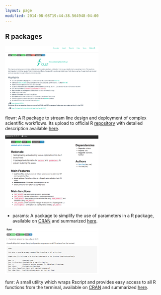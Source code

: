 ```yaml
---
layout: page
modified: 2014-08-08T19:44:38.564948-04:00
---
```




## R packages

<a href="https://docs.flowr.space">
<img src="/images/flowr-shot.png" width="300">
</a>

flowr: A R package to stream line design and deployment of complex scientific workflows. Its upload to official R [repository](https://cran.rstudio.org/web/packages/flowr) with detailed description available [here](https://docs.flowr.space).

<a href="http://sahilseth.com/params">
<img src="/images/params-shot.png" width="300">
</a>

- params: A package to simplify the use of parameters in a R package, available on [CRAN](https://cran.rstudio.org/web/packages/params) and summarized [here](http://sahilseth.com/params).

<a href="https://github.com/sahilseth/funr">
<img src="/images/funr-shot.png" width="300">
</a>

funr: A small utility which wraps Rscript and provides easy access to all R functions from the terminal, available on [CRAN](https://cran.rstudio.org/web/packages/funr) and summarized [here](https://github.com/sahilseth/funr).
